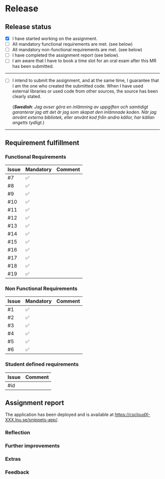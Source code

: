 # Release

<!--
    In this file, you indicate your assignment's status by filling in the required text, dates, and so on. 

    You may write in {Swedish or English}, and you are free to remove the comments if you like.
-->

## Release status

<!-- 
    To inform the examiner that your application is ready to be assessed, you must make a release by checking all the checkboxes below.

    You check a checkbox by adding an "x" in the parentheses. 
-->

- [x] I have started working on the assignment.
- [ ] All mandatory functional requirements are met. (see below)
- [ ] All mandatory non-functional requirements are met. (see below)
- [ ] I have completed the assignment report (see below).
- [ ] I am aware that I have to book a time slot for an oral exam after this MR has been submitted.

---

- [ ] I intend to submit the assignment, and at the same time, I guarantee that I am the one who created the submitted code. When I have used external libraries or used code from other sources, the source has been clearly stated.\
\
(___Swedish___: _Jag avser göra en inlämning av uppgiften och samtidigt garanterar jag att det är jag som skapat den inlämnade koden. När jag använt externa bibliotek, eller använt kod från andra källor, har källan angetts tydligt._)

---

## Requirement fulfillment

<!-- 
    Make sure that you have closed issues that are required. If not, please comment below. 
-->

### Functional Requirements

| Issue  | Mandatory  | Comment |
| ------ | ---------  | ------- |
| #7     | ✅         |         |
| #8     | ✅         |         |
| #9     | ✅         |         |
| #10    | ✅         |         |
| #11    | ✅         |         |
| #12    | ✅         |         |
| #13    | ✅         |         |
| #14    | ✅         |         |
| #15    | ✅         |         |
| #16    | ✅         |         |
| #17    | ✅         |         |
| #18    | ✅         |         |
| #19    | ✅         |         |

### Non Functional Requirements

| Issue | Mandatory | Comment |
| ----- | --------- | ------- |
| #1    | ✅         |         |
| #2    | ✅         |         |
| #3    | ✅         |         |
| #4    | ✅         |         |
| #5    | ✅         |         |
| #6    | ✅         |         |

### Student defined requirements

<!-- 
    If you have created requirements on your own and added them as issues, reference them below. 
    Remove this section if not needed.
-->

| Issue | Comment |
| ----- | ------- |
| #id   |         |

## Assignment report

<!-- 
    In the assignment report, you reflect on your assignment. 
-->

<!-- 
    ======================================================

    IMPORTANT! Replace X-XXX below with the machine given.

    ======================================================
-->

The application has been deployed and is available at https://cscloudX-XXX.lnu.se/snippets-app/.

### Reflection

<!-- 
    Your thoughts on the assignment. What was hard, what have you learned? What could you have done differently? 
-->

### Further improvements

<!-- 
    Further improvements of the assignment. What could you have done but did not have the time to complete? 
-->

### Extras

<!--
    Have you done anything more than the requirements? Preferably, add each additional requirement as an issue and reference it here using # followed by the issue id.
-->

### Feedback

<!-- 
    Feedback to the course management about the assignment.
-->
